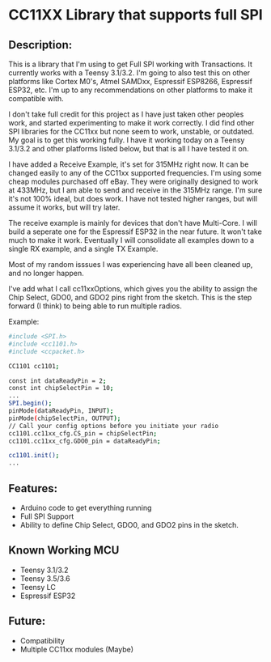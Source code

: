 # CC11XX Library that supports full SPI

## Description:
This is a library that I'm using to get Full SPI working with Transactions. It currently works with a Teensy 3.1/3.2. I'm going to also test this on other platforms like Cortex M0's, Atmel SAMDxx, Espressif ESP8266, Espressif ESP32, etc. I'm up to any recommendations on other platforms to make it compatible with. 

I don't take full credit for this project as I have just taken other peoples work, and started experimenting to make it work correctly. I did find other SPI libraries for the CC11xx but none seem to work, unstable, or outdated. My goal is to get this working fully. I have it working today on a Teensy 3.1/3.2 and other platforms listed below, but that is all I have tested it on. 

I have added a Receive Example, it's set for 315MHz right now. It can be changed easily to any of the CC11xx supported frequencies. I'm using some cheap modules purchased off eBay. They were originally designed to work at 433MHz, but I am able to send and receive in the 315MHz range. I'm sure it's not 100% ideal, but does work. I have not tested higher ranges, but will assume it works, but will try later.

The receive example is mainly for devices that don't have Multi-Core. I will build a seperate one for the Espressif ESP32 in the near future. It won't take much to make it work. Eventually I will consolidate all examples down to a single RX example, and a single TX Example.

Most of my random isssues I was experiencing have all been cleaned up, and no longer happen.

I've add what I call cc11xxOptions, which gives you the ability to assign the Chip Select, GDO0, and GDO2 pins right from the sketch. This is the step forward (I think) to being able to run multiple radios. 

Example:
  ```bash
  #include <SPI.h>
  #include <cc1101.h>
  #include <ccpacket.h>

  CC1101 cc1101;
  
  const int dataReadyPin = 2;
  const int chipSelectPin = 10;
  ...
  SPI.begin();
  pinMode(dataReadyPin, INPUT);
  pinMode(chipSelectPin, OUTPUT);
  // Call your config options before you initiate your radio
  cc1101.cc11xx_cfg.CS_pin = chipSelectPin;
  cc1101.cc11xx_cfg.GDO0_pin = dataReadyPin;
  
  cc1101.init();
  ...
  ```


## Features:
- Arduino code to get everything running
- Full SPI Support
- Ability to define Chip Select, GDO0, and GDO2 pins in the sketch.

## Known Working MCU
- Teensy 3.1/3.2
- Teensy 3.5/3.6
- Teensy LC
- Espressif ESP32


## Future:
- Compatibility
- Multiple CC11xx modules (Maybe)

  